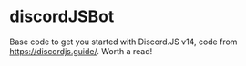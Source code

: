 # discordJSBot
Base code to get you started with Discord.JS v14, code from https://discordjs.guide/. Worth a read!
